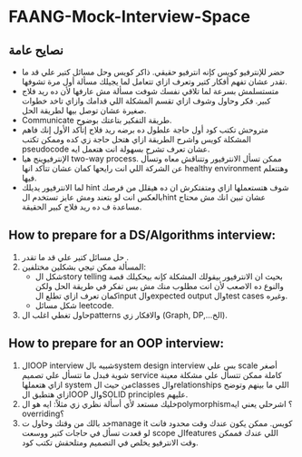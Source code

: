 # FAANG-Mock-Interview-Space
## نصايح عامة
- حضر للإنترفيو كويس كإنه انترفيو حقيقي. ذاكر كويس وحل مسائل كتير علي قد ما تقدر عشان تفهم أفكار كتير وتعرف ازاي تتعامل لما يجيلك مسألة أول مرة تشوفها.
-  متستسلمش بسرعة لما تلاقي نفسك شوفت مسألة مش عارفها لأن ده ريد فلاج كبير. فكر وحاول وشوف ازاي تقسم المشكلة اللي قدامك وازاي تاخد خطوات صغيرة عشان توصل بيها لطريقة الحل.
- Communicate طريقة التفكير بتاعتك بوضوح.
- متروحش تكتب كود أول حاجة علطول ده برضه ريد فلاج إتأكد الأول إنك فاهم المشكلة كويس واشرح الطريقة ازاي هتحل حاجة زي كده وممكن تكتب pseudocode عشان تعرف تشرح بسهولة انت هتعمل ايه.
- الإنترفيوينج هيا two-way process. ممكن تسأل الانترفيور وتتناقش معاه وتسأل عن الشركة اللي انت رايحها كمان عشان تتأكد انها healthy environment وهتتعلم فيها.
- لما الانترفيور يديلك hint شوف هتستعملها ازاي ومتفتكرش ان ده هيقلل من فرصك بالعكس انت لو بتعند ومش عايز تستخدم الhint عشان تبين انك مش محتاج مساعدة ف ده ريد فلاج كبير الحقيقة.
## How to prepare for a DS/Algorithms interview:
1. حل مسائل كتير علي قد ما تقدر .  
2. المسألة ممكن تيجي بشكلين مختلفين:
	* شكل الstory telling بحيث ان الانترفيور بيقولك المشكلة كإنه بيحكيلك قصة والنوع ده الاصعب لأن انت مطلوب منك مش بس تفكر في طريقة الحل ولكن كمان تعرف ازاي تطلع الinput والexpected output والtest cases وغيره.
	* شكل مسائل leetcode.
3. حاول تغطي اغلب الpatterns والافكار زي (Graph, DP,...الخ).

## How to prepare for an OOP interview:
1. الOOP interview شبيه بالsystem design interview بس علي scale أصغر شوية فبدل ما تتسأل علي تصميم service كاملة ممكن تتسأل علي مشكلة معينة ازاي هتعملها system من حيث الclasses والrelationships اللي ما بينهم وتوضح ازاي هتطبق الOOP والSOLID principles عليهم.
2. خليك مستعد لأي أسألة نظري زي مثلاً: ايه هو الpolymorphism؟ اشرحلي يعني ايه overriding؟
3. خد بالك من وقتك وحاول تmanage it كويس. ممكن يكون عندك وقت محدود فانت لو قعدت تسأل في حاجات كتير ووسعت scope الfeatures اللي عندك فممكن وقت الانترفيو يخلص في التصميم ومتلحقش تكتب كود.
